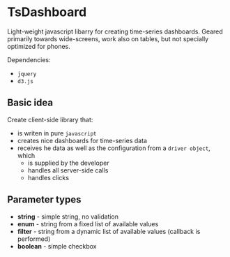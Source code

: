# TsDashboard

Light-weight javascript libarry for creating time-series dashboards. 
Geared primarily towards wide-screens, work also on tables, but not specially optimized for phones.

Dependencies:

- `jquery`
- `d3.js`

## Basic idea

Create client-side library that:

- is writen in pure `javascript`
- creates nice dashboards for time-series data
- receives he data as well as the configuration from a `driver object`, which
    - is supplied by the developer
    - handles all server-side calls
    - handles clicks  

## Parameter types

- **string** - simple string, no validation
- **enum** - string from a fixed list of available values
- **filter** - string from a dynamic list of available values (callback is performed)
- **boolean** - simple checkbox